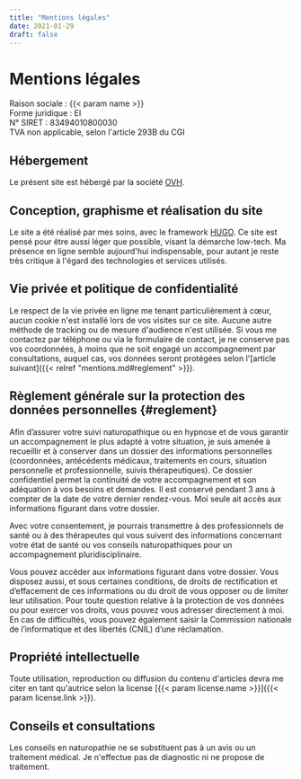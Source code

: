 ```yaml
---
title: "Mentions légales"
date: 2021-01-29
draft: false
---
```

# Mentions légales

Raison sociale : {{< param name >}}  
Forme juridique : EI  
N° SIRET : 83494010800030  
TVA non applicable, selon l'article 293B du CGI  

## Hébergement
Le présent site est hébergé par la société [OVH](https://www.ovh.com/fr/).

## Conception, graphisme et réalisation du site
Le site a été réalisé par mes soins, avec le framework [HUGO](https://gohugo.io).
Ce site est pensé pour être aussi léger que possible, visant la démarche low-tech.
Ma présence en ligne semble aujourd'hui indispensable, pour autant je reste très critique à l'égard des technologies et services utilisés.

## Vie privée et politique de confidentialité
Le respect de la vie privée en ligne me tenant particulièrement à cœur, aucun cookie n'est installé lors de vos visites sur ce site.
Aucune autre méthode de tracking ou de mesure d'audience n'est utilisée.
Si vous me contactez par téléphone ou via le formulaire de contact, je ne conserve pas vos coordonnées, à moins que ne soit engagé un accompagnement par consultations, auquel cas, vos données seront protégées selon l'[article suivant]({{< relref "mentions.md#reglement" >}}).

## Règlement générale sur la protection des données personnelles {#reglement}
Afin d’assurer votre suivi naturopathique ou en hypnose et de vous garantir un accompagnement le plus adapté à votre situation, je suis amenée à recueillir et à conserver dans un dossier des informations personnelles (coordonnées, antécédents médicaux, traitements en cours, situation personnelle et professionnelle, suivis thérapeutiques).
Ce dossier confidentiel permet la continuité de votre accompagnement et son adéquation à vos besoins et demandes.
Il est conservé pendant 3 ans à compter de la date de votre dernier rendez-vous.
Moi seule ait accès aux informations figurant dans votre dossier.

Avec  votre  consentement,  je pourrais transmettre  à  des  professionnels  de santé  ou  à  des  thérapeutes  qui  vous  suivent  des  informations  concernant  votre  état  de santé ou vos conseils naturopathiques pour un accompagnement pluridisciplinaire.

Vous pouvez accéder aux informations figurant dans votre dossier. Vous disposez aussi, et sous certaines conditions, de droits de rectification et d’effacement de ces informations ou du droit de vous opposer ou de limiter leur utilisation.
Pour  toute  question  relative  à  la  protection  de  vos  données  ou  pour  exercer  vos  droits, vous pouvez vous adresser directement à moi.
En   cas   de   difficultés,   vous   pouvez   également   saisir   la   Commission   nationale   de l’informatique et des libertés (CNIL) d’une réclamation.

## Propriété intellectuelle
Toute utilisation, reproduction ou diffusion du contenu d'articles devra me citer en tant qu'autrice selon la license [{{< param license.name >}}]({{< param license.link >}}).

## Conseils et consultations
Les conseils en naturopathie ne se substituent pas à un avis ou un traitement médical.
Je n'effectue pas de diagnostic ni ne propose de traitement.
